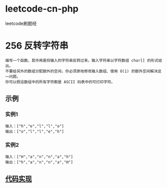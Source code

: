 # leetcode-cn-php
leetcode刷题经
# 256 反转字符串
```
编写一个函数，其作用是将输入的字符串反转过来。输入字符串以字符数组 char[] 的形式给出。
不要给另外的数组分配额外的空间，你必须原地修改输入数组、使用 O(1) 的额外空间解决这一问题。
你可以假设数组中的所有字符都是 ASCII 码表中的可打印字符。
```
## 示例
### 实例1
```
输入：["h","e","l","l","o"]
输出：["o","l","l","e","h"]
```
### 实例2
```
输入：["H","a","n","n","a","h"]
输出：["h","a","n","n","a","H"]
```
[代码实现](#algorithm/easy/256.reverseString.php)
---
